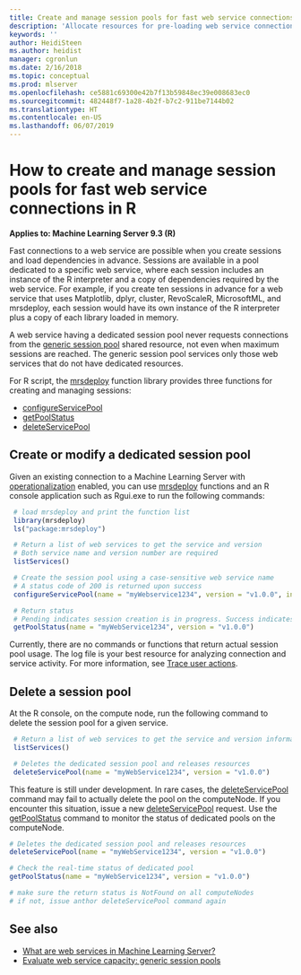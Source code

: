 ```yaml
---
title: Create and manage session pools for fast web service connections in R (Machine Learning Server)
description: 'Allocate resources for pre-loading web service connections and dependencies in R solutions (Machine Learning Server ). '
keywords: ''
author: HeidiSteen
ms.author: heidist
manager: cgronlun
ms.date: 2/16/2018
ms.topic: conceptual
ms.prod: mlserver
ms.openlocfilehash: ce5881c69300e42b7f13b59848ec39e008683ec0
ms.sourcegitcommit: 482448f7-1a28-4b2f-b7c2-911be7144b02
ms.translationtype: HT
ms.contentlocale: en-US
ms.lasthandoff: 06/07/2019
---
```

# <a name="how-to-create-and-manage-session-pools-for-fast-web-service-connections-in-r"></a>How to create and manage session pools for fast web service connections in R

**Applies to: Machine Learning Server 9.3 (R)**

Fast connections to a web service are possible when you create sessions and load dependencies in advance. Sessions are available in a pool dedicated to a specific web service, where each session includes an instance of the R interpreter and a copy of dependencies required by the web service. For example, if you create ten sessions in advance for a web service that uses Matplotlib, dplyr, cluster, RevoScaleR, MicrosoftML, and mrsdeploy, each session would have its own instance of the R interpreter plus a copy of each library loaded in memory. 

A web service having a dedicated session pool never requests connections from the [generic session pool](configure-evaluate-capacity.md#pool) shared resource, not even when maximum sessions are reached. The generic session pool services only those web services that do not have dedicated resources.

For R script, the [mrsdeploy](../r-reference/mrsdeploy/mrsdeploy-package.md) function library provides three functions for creating and managing sessions:

+ [configureServicePool](../r-reference/mrsdeploy/configureServicePool.md)
+ [getPoolStatus](../r-reference/mrsdeploy/getPoolStatus.md)
+ [deleteServicePool](../r-reference/mrsdeploy/deleteServicePool.md)

## <a name="create-or-modify-a-dedicated-session-pool"></a>Create or modify a dedicated session pool

Given an existing connection to a Machine Learning Server with [operationalization](../r-reference/mrsdeploy/configureServicePool.md) enabled, you can use [mrsdeploy](../r-reference/mrsdeploy/mrsdeploy-package.md) functions and an R console application such as Rgui.exe to run the following commands:

```r
 # load mrsdeploy and print the function list
 library(mrsdeploy)
 ls("package:mrsdeploy")

 # Return a list of web services to get the service and version 
 # Both service name and version number are required
 listServices()

 # Create the session pool using a case-sensitive web service name
 # A status code of 200 is returned upon success
 configureServicePool(name = "myWebservice1234", version = "v1.0.0", initialPoolSize = 5, maxPoolSize = 10 )

 # Return status 
 # Pending indicates session creation is in progress. Success indicates sessions are ready.
 getPoolStatus(name = "myWebService1234", version = "v1.0.0")
```
Currently, there are no commands or functions that return actual session pool usage. The log file is your best resource for analyzing connection and service activity. For more information, see [Trace user actions](configure-run-diagnostics.md#trace-user-actions).

## <a name="delete-a-session-pool"></a>Delete a session pool

At the R console, on the compute node, run the following command to delete the session pool for a given service.

```R
 # Return a list of web services to get the service and version information
 listServices()

 # Deletes the dedicated session pool and releases resources
 deleteServicePool(name = "myWebService1234", version = "v1.0.0")
```
This feature is still under development. In rare cases, the [deleteServicePool](../r-reference/mrsdeploy/deleteServicePool.md) command may fail to actually delete the pool on the computeNode. If you encounter this situation, issue a new [deleteServicePool](../r-reference/mrsdeploy/deleteServicePool.md) request. Use the [getPoolStatus](../r-reference/mrsdeploy/getPoolStatus.md) command to monitor the status of dedicated pools on the computeNode.

 ```R
 # Deletes the dedicated session pool and releases resources
 deleteServicePool(name = "myWebService1234", version = "v1.0.0")
 
 # Check the real-time status of dedicated pool
 getPoolStatus(name = "myWebService1234", version = "v1.0.0")
 
 # make sure the return status is NotFound on all computeNodes
 # if not, issue anthor deleteServicePool command again
```
## <a name="see-also"></a>See also

 + [What are web services in Machine Learning Server?](concept-what-are-web-services.md)
 + [Evaluate web service capacity: generic session pools](configure-evaluate-capacity.md#pool)
